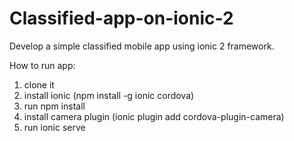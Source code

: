 # Classified-app-on-ionic-2
Develop a simple classified mobile app using ionic 2 framework. 

How to run app:

1. clone it
2. install ionic (npm install -g ionic cordova)
3. run npm install 
4. install camera plugin (ionic plugin add cordova-plugin-camera)
5. run ionic serve
